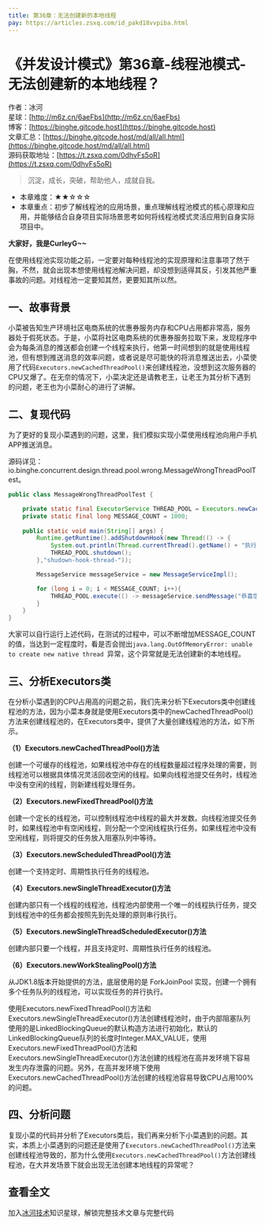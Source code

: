 ```yaml
---
title: 第36章：无法创建新的本地线程
pay: https://articles.zsxq.com/id_pakd18vvpiba.html
---
```


# 《并发设计模式》第36章-线程池模式-无法创建新的本地线程？

作者：冰河
<br/>星球：[http://m6z.cn/6aeFbs](http://m6z.cn/6aeFbs)
<br/>博客：[https://binghe.gitcode.host](https://binghe.gitcode.host)
<br/>文章汇总：[https://binghe.gitcode.host/md/all/all.html](https://binghe.gitcode.host/md/all/all.html)
<br/>源码获取地址：[https://t.zsxq.com/0dhvFs5oR](https://t.zsxq.com/0dhvFs5oR)

> 沉淀，成长，突破，帮助他人，成就自我。

* 本章难度：★★☆☆☆
* 本章重点：初步了解线程池的应用场景，重点理解线程池模式的核心原理和应用，并能够结合自身项目实际场景思考如何将线程池模式灵活应用到自身实际项目中。

**大家好，我是CurleyG~~**

在使用线程池实现功能之前，一定要对每种线程池的实现原理和注意事项了然于胸，不然，就会出现本想使用线程池解决问题，却没想到适得其反，引发其他严重事故的问题。对线程池一定要知其然，更要知其所以然。

## 一、故事背景

小菜被告知生产环境社区电商系统的优惠券服务内存和CPU占用都非常高，服务器处于假死状态。于是，小菜将社区电商系统的优惠券服务拉取下来，发现程序中会为每条消息的推送都会创建一个线程来执行，他第一时间想到的就是使用线程池，但有想到推送消息的效率问题，或者说是尽可能快的将消息推送出去，小菜使用了代码`Executors.newCachedThreadPool()`来创建线程池，没想到这次服务器的CPU又爆了。在无奈的情况下，小菜决定还是请教老王，让老王为其分析下遇到的问题，老王也为小菜耐心的进行了讲解。

## 二、复现代码

为了更好的复现小菜遇到的问题，这里，我们模拟实现小菜使用线程池向用户手机APP推送消息。

源码详见：io.binghe.concurrent.design.thread.pool.wrong.MessageWrongThreadPoolTest。

```java
public class MessageWrongThreadPoolTest {

    private static final ExecutorService THREAD_POOL = Executors.newCachedThreadPool();
    private static final long MESSAGE_COUNT = 1000;
    
    public static void main(String[] args) {
        Runtime.getRuntime().addShutdownHook(new Thread(() -> {
            System.out.println(Thread.currentThread().getName() + "执行关闭线程池的操作");
            THREAD_POOL.shutdown();
        },"shudown-hook-thread-"));

        MessageService messageService = new MessageServiceImpl();

        for (long i = 0; i < MESSAGE_COUNT; i++){
            THREAD_POOL.execute(() -> messageService.sendMessage("恭喜您获取一张50元的优惠券"));
        }
    }
}
```

大家可以自行运行上述代码，在测试的过程中，可以不断增加MESSAGE_COUNT的值，当达到一定程度时，看是否会抛出`java.lang.OutOfMemoryError: unable to create new native thread `异常，这个异常就是无法创建新的本地线程。

## 三、分析Executors类

在分析小菜遇到的CPU占用高的问题之前，我们先来分析下Executors类中创建线程池的方法，因为小菜本身就是使用Executors类中的newCachedThreadPool()方法来创建线程池的，在Executors类中，提供了大量创建线程池的方法，如下所示。

**（1）Executors.newCachedThreadPool()方法**

创建一个可缓存的线程池，如果线程池中存在的线程数量超过程序处理的需要，则线程池可以根据具体情况灵活回收空闲的线程。如果向线程池提交任务时，线程池中没有空闲的线程，则新建线程处理任务。

**（2）Executors.newFixedThreadPool()方法**

创建一个定长的线程池，可以控制线程池中线程的最大并发数。向线程池提交任务时，如果线程池中有空闲线程，则分配一个空闲线程执行任务。如果线程池中没有空闲线程，则将提交的任务放入阻塞队列中等待。

**（3）Executors.newScheduledThreadPool()方法**

创建一个支持定时、周期性执行任务的线程池。

**（4）Executors.newSingleThreadExecutor()方法**

创建内部只有一个线程的线程池，线程池内部使用一个唯一的线程执行任务，提交到线程池中的任务都会按照先到先处理的原则串行执行。

**（5）Executors.newSingleThreadScheduledExecutor()方法**

创建内部只要一个线程，并且支持定时、周期性执行任务的线程池。

**（6）Executors.newWorkStealingPool()方法**

从JDK1.8版本开始提供的方法，底层使用的是 ForkJoinPool 实现，创建一个拥有多个任务队列的线程池，可以实现任务的并行执行。 

使用Executors.newFixedThreadPool()方法和Executors.newSingleThreadExecutor()方法创建线程池时，由于内部阻塞队列使用的是LinkedBlockingQueue的默认构造方法进行初始化，默认的LinkedBlockingQueue队列的长度时Integer.MAX_VALUE，使用Executors.newFixedThreadPool()方法和Executors.newSingleThreadExecutor()方法创建的线程池在高并发环境下容易发生内存泄露的问题。另外，在高并发环境下使用Executors.newCachedThreadPool()方法创建的线程池容易导致CPU占用100%的问题。

## 四、分析问题

复现小菜的代码并分析了Executors类后，我们再来分析下小菜遇到的问题。其实，本质上小菜遇到的问题还是使用了`Executors.newCachedThreadPool()`方法来创建线程池导致的，那为什么使用`Executors.newCachedThreadPool()`方法创建线程池，在大并发场景下就会出现无法创建本地线程的异常呢？

## 查看全文

加入[冰河技术](http://m6z.cn/6aeFbs)知识星球，解锁完整技术文章与完整代码
